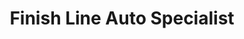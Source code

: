 ---
title: "Finish Line Auto Specialist"
url: /spokane/finish-line-auto-specialist/
shop: car repair
---